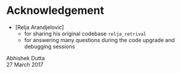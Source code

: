 # Acknowledgement

 * [Relja Arandjelovic]
   * for sharing his original codebase `relja_retrival`
   * for answering many questions during the code upgrade and debugging sessions


Abhishek Dutta  
27 March 2017

